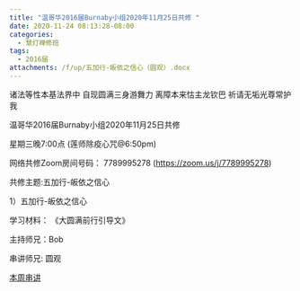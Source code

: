 ```yaml
---
title: "温哥华2016届Burnaby小组2020年11月25日共修 "
date: 2020-11-24 08:13:28-08:00
categories:
  - 慧灯禅修班
tags:
  - 2016届
attachments: /f/up/五加行-皈依之信心（圆观）.docx
---
```

诸法等性本基法界中 自现圆满三身游舞力 离障本来怙主龙钦巴 祈请无垢光尊常护我

温哥华2016届Burnaby小组2020年11月25日共修 

星期三晚7:00点 (莲师除疫心咒@6:50pm)

网络共修Zoom房间号码： 7789995278 (<https://zoom.us/j/7789995278>)

共修主题:五加行-皈依之信心
 

1）五加行-皈依之信心


学习材料：
《大圆满前行引导文》



主持师兄：Bob

串讲师兄: 圆观

[本周串讲](https://s3.ap-northeast-1.wasabisys.com/hdcx/hdv/f/up/五加行-皈依之信心（圆观）.docx)


